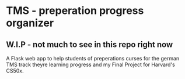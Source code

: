 # TMS - preperation progress organizer

## W.I.P - not much to see in this repo right now

A Flask web app to help students of preperations curses for the german TMS track theyre learning progress and my Final Project for Harvard's CS50x.

